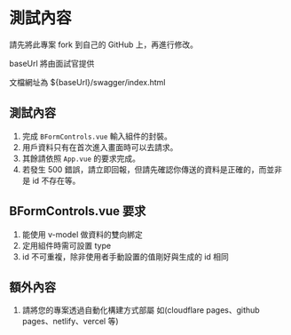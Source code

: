 # 測試內容

請先將此專案 fork 到自己的 GitHub 上，再進行修改。

baseUrl 將由面試官提供

文檔網址為 ${baseUrl}/swagger/index.html

## 測試內容

1. 完成 `BFormControls.vue` 輸入組件的封裝。
2. 用戶資料只有在首次進入畫面時可以去請求。
3. 其餘請依照 `App.vue` 的要求完成。
4. 若發生 500 錯誤，請立即回報，但請先確認你傳送的資料是正確的，而並非是 id 不存在等。

## BFormControls.vue 要求

1. 能使用 v-model 做資料的雙向綁定
2. 定用組件時需可設置 type
3. id 不可重複，除非使用者手動設置的值剛好與生成的 id 相同


## 額外內容

1. 請將您的專案透過自動化構建方式部屬 如(cloudflare pages、github pages、netlify、vercel 等)
